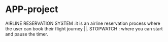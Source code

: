 # APP-project
AIRLINE RESERVATION  SYSTEM :it is an airline reservation process where the user can book their flight journey     ||.          STOPWATCH : where you can start and pause the timer.
